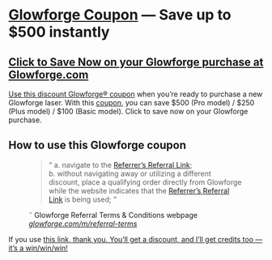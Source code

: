 <meta http-equiv="X-UA-Compatible" content="IE=edge" />
<meta name="viewport" content="width=device-width, initial-scale=1" />
<meta name="description" content="Click to save up-to $500 on your Glowforge purchase" />

<h1><a href="https://glowforge.us/r/BNarDD" target="_blank" rel="noreferrer noopener">Glowforge Coupon</a> — Save up to $500 instantly</h1>

<h2><a href="https://glowforge.us/r/BNarDD" target="_blank" rel="noreferrer noopener">Click to Save Now on your Glowforge purchase at Glowforge.com</a></h2>

<p><a href="https://glowforge.us/r/BNarDD" target="_blank" rel="noreferrer noopener">Use this discount Glowforge® coupon</a> when you’re ready to purchase a new Glowforge laser. With this <a href="https://glowforge.us/r/BNarDD" target="_blank" rel="noreferrer noopener">coupon</a>, you can save $500 (Pro model) / $250 (Plus model) / $100 (Basic model). Click to save now on your Glowforge purchase.</p>

## How to use this Glowforge coupon
<figure>
<blockquote>
  <q>
    a. navigate to the <a href="https://glowforge.us/r/BNarDD" target="_blank" rel="noreferrer noopener">Referrer’s Referral Link</a>;<br />
    b. without navigating away or utilizing a different discount, place a qualifying order directly from Glowforge while the website indicates that the <a href="https://glowforge.us/r/BNarDD" target="_blank" rel="noreferrer noopener">Referrer’s Referral Link</a> is being used;
  </q>
  </blockquote>
  <figcaption>&tilde; Glowforge Referral Terms &amp; Conditions webpage <br />
    <cite><a href="https://glowforge.com/m/referral-terms" target="_blank" rel="noreferrer noopener">glowforge.com/m/referral-terms</a></cite>
  </figcaption>
</figure>
  
  
If you use <a href="https://glowforge.us/r/BNarDD" target="_blank" rel="noreferrer noopener">this link, thank you. You’ll get a discount, and I’ll get credits too — it’s a win/win/win!
